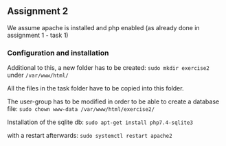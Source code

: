 ## Assignment 2

We assume apache is installed and php enabled (as already done in assignment 1 - task 1)

### Configuration and installation
Additional to this, a new folder has to be created:
`sudo mkdir exercise2` under `/var/www/html/` 

All the files in the task folder have to be copied into this folder.

The user-group has to be modified in order to be able to create a database file:
`sudo chown www-data /var/www/html/exercise2/`

Installation of the sqlite db:
`sudo apt-get install php7.4-sqlite3`

with a restart afterwards: `sudo systemctl restart apache2`



